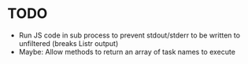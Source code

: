 # TODO

- Run JS code in sub process to prevent stdout/stderr to be written to unfiltered (breaks Listr output)
- Maybe: Allow methods to return an array of task names to execute
